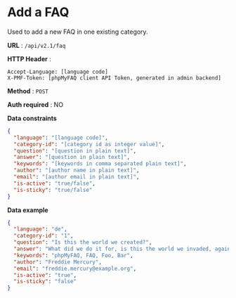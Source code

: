 # Add a FAQ

Used to add a new FAQ in one existing category.

**URL** : `/api/v2.1/faq`

**HTTP Header** :

```
Accept-Language: [language code]
X-PMF-Token: [phpMyFAQ client API Token, generated in admin backend]
```

**Method** : `POST`

**Auth required** : NO

**Data constraints**

```json
{
  "language": "[language code]",
  "category-id": "[category id as integer value]",
  "question": "[question in plain text]",
  "answer": "[question in plain text]",
  "keywords": "[keywords in comma separated plain text]",
  "author": "[author name in plain text]",
  "email": "[author email in plain text]",
  "is-active": "true/false",
  "is-sticky": "true/false"
}
```

**Data example**

```json
{
  "language": "de",
  "category-id": "1",
  "question": "Is this the world we created?",
  "answer": "What did we do it for, is this the world we invaded, against the law, so it seems in the end, is this what we're all living for today",
  "keywords": "phpMyFAQ, FAQ, Foo, Bar",
  "author": "Freddie Mercury",
  "email": "freddie.mercury@example.org",
  "is-active": "true",
  "is-sticky": "false"
}
```
